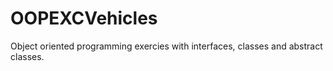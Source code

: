 # OOPEXCVehicles

Object oriented programming exercies with interfaces, classes and abstract classes.


